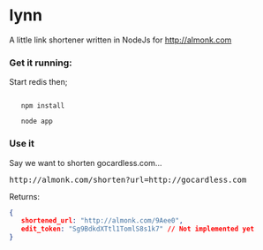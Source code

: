 lynn
====

A little link shortener written in NodeJs for http://almonk.com

### Get it running:

Start redis then;

<code>
   npm install<br>
   node app 
</code>

### Use it

Say we want to shorten gocardless.com...

<pre>http://almonk.com/shorten?url=http://gocardless.com</pre>

Returns:

```json
{
   shortened_url: "http://almonk.com/9Aee0",
   edit_token: "Sg9BdkdXTtl1TomlS8s1k7" // Not implemented yet
}
```


